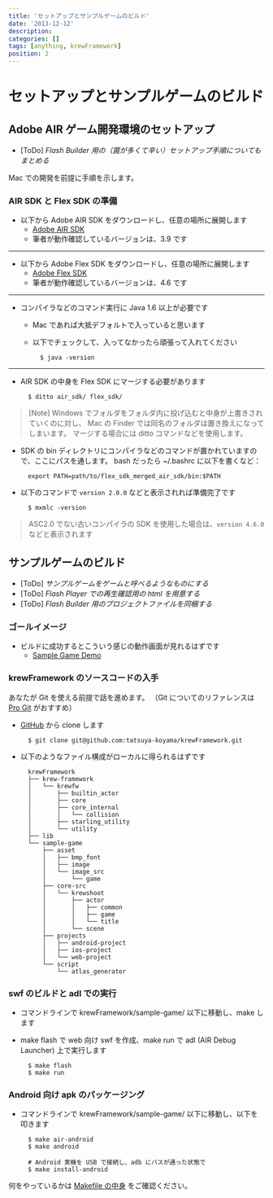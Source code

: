 ```yaml
---
title: 'セットアップとサンプルゲームのビルド'
date: '2013-12-12'
description:
categories: []
tags: [anything, krewFramework]
position: 2
---
```


# セットアップとサンプルゲームのビルド

## Adobe AIR ゲーム開発環境のセットアップ

- [ToDo] _Flash Builder 用の（罠が多くて辛い）セットアップ手順についてもまとめる_

Mac での開発を前提に手順を示します。

### AIR SDK と Flex SDK の準備

- 以下から Adobe AIR SDK をダウンロードし、任意の場所に展開します
    - [Adobe AIR SDK](http://www.adobe.com/devnet/air/air-sdk-download.html)
    - 筆者が動作確認しているバージョンは、3.9 です

___

- 以下から Adobe Flex SDK をダウンロードし、任意の場所に展開します
    - [Adobe Flex SDK](http://www.adobe.com/devnet/flex/flex-sdk-download.html)
    - 筆者が動作確認しているバージョンは、4.6 です

___

- コンパイラなどのコマンド実行に Java 1.6 以上が必要です
    - Mac であれば大抵デフォルトで入っていると思います
    - 以下でチェックして、入ってなかったら頑張って入れてください

            $ java -version

___

- AIR SDK の中身を Flex SDK にマージする必要があります

        $ ditto air_sdk/ flex_sdk/

> [Note] Windows でフォルダをフォルダ内に投げ込むと中身が上書きされていくのに対し、
> Mac の Finder では同名のフォルダは置き換えになってしまいます。
> マージする場合には ditto コマンドなどを使用します。

- SDK の bin ディレクトリにコンパイラなどのコマンドが置かれていますので、ここにパスを通します。
  bash だったら ~/.bashrc に以下を書くなど：

        export PATH=path/to/flex_sdk_merged_air_sdk/bin:$PATH

- 以下のコマンドで `version 2.0.0` などと表示されれば準備完了です

        $ mxmlc -version

> ASC2.0 でない古いコンパイラの SDK を使用した場合は、`version 4.6.0` などと表示されます

## サンプルゲームのビルド

- [ToDo] _サンプルゲームをゲームと呼べるようなものにする_
- [ToDo] _Flash Player での再生確認用の html を用意する_
- [ToDo] _Flash Builder 用のプロジェクトファイルを同梱する_

### ゴールイメージ

- ビルドに成功するとこういう感じの動作画面が見れるはずです
    - [Sample Game Demo](/krew-framework/sample-demo)

### krewFramework のソースコードの入手

あなたが Git を使える前提で話を進めます。
（Git についてのリファレンスは
[Pro Git](http://git-scm.com/book) がおすすめ）

- [GitHub](https://github.com/tatsuya-koyama/krewFramework) から clone します

        $ git clone git@github.com:tatsuya-koyama/krewFramework.git

- 以下のようなファイル構成がローカルに得られるはずです

        krewFramework
        ├── krew-framework
        │   └── krewfw
        │       ├── builtin_actor
        │       ├── core
        │       ├── core_internal
        │       │   └── collision
        │       ├── starling_utility
        │       └── utility
        ├── lib
        └── sample-game
            ├── asset
            │   ├── bmp_font
            │   ├── image
            │   └── image_src
            │       └── game
            ├── core-src
            │   └── krewshoot
            │       ├── actor
            │       │   ├── common
            │       │   ├── game
            │       │   └── title
            │       └── scene
            ├── projects
            │   ├── android-project
            │   ├── ios-project
            │   └── web-project
            └── script
                └── atlas_generator


### swf のビルドと adl での実行

- コマンドラインで krewFramework/sample-game/ 以下に移動し、make します
- make flash で web 向け swf を作成、make run で adl (AIR Debug Launcher) 上で実行します

        $ make flash
        $ make run

### Android 向け apk のパッケージング

- コマンドラインで krewFramework/sample-game/ 以下に移動し、以下を叩きます

        $ make air-android
        $ make android

        # Android 実機を USB で接続し、adb にパスが通った状態で
        $ make install-android

何をやっているかは
[Makefile の中身](https://github.com/tatsuya-koyama/krewFramework/blob/master/sample-game/Makefile)
をご確認ください。


<br/><br/><br/><br/><br>

